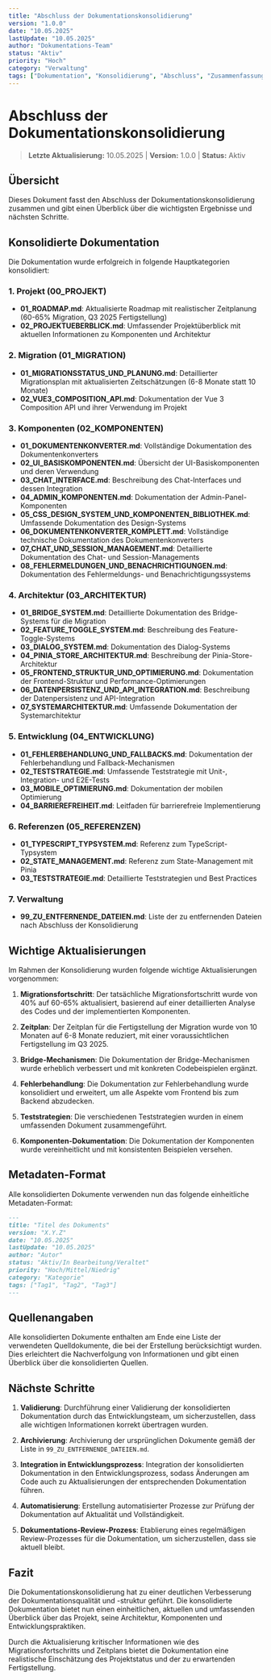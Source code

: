 ```yaml
---
title: "Abschluss der Dokumentationskonsolidierung"
version: "1.0.0"
date: "10.05.2025"
lastUpdate: "10.05.2025"
author: "Dokumentations-Team"
status: "Aktiv"
priority: "Hoch"
category: "Verwaltung"
tags: ["Dokumentation", "Konsolidierung", "Abschluss", "Zusammenfassung"]
---
```


# Abschluss der Dokumentationskonsolidierung

> **Letzte Aktualisierung:** 10.05.2025 | **Version:** 1.0.0 | **Status:** Aktiv

## Übersicht

Dieses Dokument fasst den Abschluss der Dokumentationskonsolidierung zusammen und gibt einen Überblick über die wichtigsten Ergebnisse und nächsten Schritte.

## Konsolidierte Dokumentation

Die Dokumentation wurde erfolgreich in folgende Hauptkategorien konsolidiert:

### 1. Projekt (00_PROJEKT)

- **01_ROADMAP.md**: Aktualisierte Roadmap mit realistischer Zeitplanung (60-65% Migration, Q3 2025 Fertigstellung)
- **02_PROJEKTUEBERBLICK.md**: Umfassender Projektüberblick mit aktuellen Informationen zu Komponenten und Architektur

### 2. Migration (01_MIGRATION)

- **01_MIGRATIONSSTATUS_UND_PLANUNG.md**: Detaillierter Migrationsplan mit aktualisierten Zeitschätzungen (6-8 Monate statt 10 Monate)
- **02_VUE3_COMPOSITION_API.md**: Dokumentation der Vue 3 Composition API und ihrer Verwendung im Projekt

### 3. Komponenten (02_KOMPONENTEN)

- **01_DOKUMENTENKONVERTER.md**: Vollständige Dokumentation des Dokumentenkonverters
- **02_UI_BASISKOMPONENTEN.md**: Übersicht der UI-Basiskomponenten und deren Verwendung
- **03_CHAT_INTERFACE.md**: Beschreibung des Chat-Interfaces und dessen Integration
- **04_ADMIN_KOMPONENTEN.md**: Dokumentation der Admin-Panel-Komponenten
- **05_CSS_DESIGN_SYSTEM_UND_KOMPONENTEN_BIBLIOTHEK.md**: Umfassende Dokumentation des Design-Systems
- **06_DOKUMENTENKONVERTER_KOMPLETT.md**: Vollständige technische Dokumentation des Dokumentenkonverters
- **07_CHAT_UND_SESSION_MANAGEMENT.md**: Detaillierte Dokumentation des Chat- und Session-Managements
- **08_FEHLERMELDUNGEN_UND_BENACHRICHTIGUNGEN.md**: Dokumentation des Fehlermeldungs- und Benachrichtigungssystems

### 4. Architektur (03_ARCHITEKTUR)

- **01_BRIDGE_SYSTEM.md**: Detaillierte Dokumentation des Bridge-Systems für die Migration
- **02_FEATURE_TOGGLE_SYSTEM.md**: Beschreibung des Feature-Toggle-Systems
- **03_DIALOG_SYSTEM.md**: Dokumentation des Dialog-Systems
- **04_PINIA_STORE_ARCHITEKTUR.md**: Beschreibung der Pinia-Store-Architektur
- **05_FRONTEND_STRUKTUR_UND_OPTIMIERUNG.md**: Dokumentation der Frontend-Struktur und Performance-Optimierungen
- **06_DATENPERSISTENZ_UND_API_INTEGRATION.md**: Beschreibung der Datenpersistenz und API-Integration
- **07_SYSTEMARCHITEKTUR.md**: Umfassende Dokumentation der Systemarchitektur

### 5. Entwicklung (04_ENTWICKLUNG)

- **01_FEHLERBEHANDLUNG_UND_FALLBACKS.md**: Dokumentation der Fehlerbehandlung und Fallback-Mechanismen
- **02_TESTSTRATEGIE.md**: Umfassende Teststrategie mit Unit-, Integration- und E2E-Tests
- **03_MOBILE_OPTIMIERUNG.md**: Dokumentation der mobilen Optimierung
- **04_BARRIEREFREIHEIT.md**: Leitfaden für barrierefreie Implementierung

### 6. Referenzen (05_REFERENZEN)

- **01_TYPESCRIPT_TYPSYSTEM.md**: Referenz zum TypeScript-Typsystem
- **02_STATE_MANAGEMENT.md**: Referenz zum State-Management mit Pinia
- **03_TESTSTRATEGIE.md**: Detaillierte Teststrategien und Best Practices

### 7. Verwaltung

- **99_ZU_ENTFERNENDE_DATEIEN.md**: Liste der zu entfernenden Dateien nach Abschluss der Konsolidierung

## Wichtige Aktualisierungen

Im Rahmen der Konsolidierung wurden folgende wichtige Aktualisierungen vorgenommen:

1. **Migrationsfortschritt**: Der tatsächliche Migrationsfortschritt wurde von 40% auf 60-65% aktualisiert, basierend auf einer detaillierten Analyse des Codes und der implementierten Komponenten.

2. **Zeitplan**: Der Zeitplan für die Fertigstellung der Migration wurde von 10 Monaten auf 6-8 Monate reduziert, mit einer voraussichtlichen Fertigstellung im Q3 2025.

3. **Bridge-Mechanismen**: Die Dokumentation der Bridge-Mechanismen wurde erheblich verbessert und mit konkreten Codebeispielen ergänzt.

4. **Fehlerbehandlung**: Die Dokumentation zur Fehlerbehandlung wurde konsolidiert und erweitert, um alle Aspekte vom Frontend bis zum Backend abzudecken.

5. **Teststrategien**: Die verschiedenen Teststrategien wurden in einem umfassenden Dokument zusammengeführt.

6. **Komponenten-Dokumentation**: Die Dokumentation der Komponenten wurde vereinheitlicht und mit konsistenten Beispielen versehen.

## Metadaten-Format

Alle konsolidierten Dokumente verwenden nun das folgende einheitliche Metadaten-Format:

```markdown
---
title: "Titel des Dokuments"
version: "X.Y.Z"
date: "10.05.2025"
lastUpdate: "10.05.2025"
author: "Autor"
status: "Aktiv/In Bearbeitung/Veraltet"
priority: "Hoch/Mittel/Niedrig"
category: "Kategorie"
tags: ["Tag1", "Tag2", "Tag3"]
---
```

## Quellenangaben

Alle konsolidierten Dokumente enthalten am Ende eine Liste der verwendeten Quelldokumente, die bei der Erstellung berücksichtigt wurden. Dies erleichtert die Nachverfolgung von Informationen und gibt einen Überblick über die konsolidierten Quellen.

## Nächste Schritte

1. **Validierung**: Durchführung einer Validierung der konsolidierten Dokumentation durch das Entwicklungsteam, um sicherzustellen, dass alle wichtigen Informationen korrekt übertragen wurden.

2. **Archivierung**: Archivierung der ursprünglichen Dokumente gemäß der Liste in `99_ZU_ENTFERNENDE_DATEIEN.md`.

3. **Integration in Entwicklungsprozess**: Integration der konsolidierten Dokumentation in den Entwicklungsprozess, sodass Änderungen am Code auch zu Aktualisierungen der entsprechenden Dokumentation führen.

4. **Automatisierung**: Erstellung automatisierter Prozesse zur Prüfung der Dokumentation auf Aktualität und Vollständigkeit.

5. **Dokumentations-Review-Prozess**: Etablierung eines regelmäßigen Review-Prozesses für die Dokumentation, um sicherzustellen, dass sie aktuell bleibt.

## Fazit

Die Dokumentationskonsolidierung hat zu einer deutlichen Verbesserung der Dokumentationsqualität und -struktur geführt. Die konsolidierte Dokumentation bietet nun einen einheitlichen, aktuellen und umfassenden Überblick über das Projekt, seine Architektur, Komponenten und Entwicklungspraktiken.

Durch die Aktualisierung kritischer Informationen wie des Migrationsfortschritts und Zeitplans bietet die Dokumentation eine realistische Einschätzung des Projektstatus und der zu erwartenden Fertigstellung.